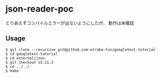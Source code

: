 # json-reader-poc

とりあえずコンパイルエラーが出ないようにしたが、
動作は未確認

## Usage

```console
$ git clone --recursive git@github.com:etrobo-fun/googletest-tutorial
$ cd googletest-tutorial
$ cd external/json
$ git checkout v3.11.3
$ cd ../../
$ make
```
